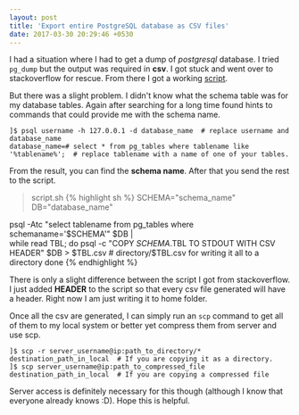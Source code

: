 ```yaml
---
layout: post
title: 'Export entire PostgreSQL database as CSV files'
date: 2017-03-30 20:29:46 +0530
---
```

I had a situation where I had to get a dump of _postgresql_ database. I tried `pg_dump` but the output was required in **csv**. I got stuck and went over to stackoverflow for rescue. From there I got a working [script](http://dba.stackexchange.com/a/137150). 

But there was a slight problem. I didn't know what the schema table was for my database tables. Again after searching for a long time found hints to commands that could provide me with the schema name. 

    ]$ psql username -h 127.0.0.1 -d database_name  # replace username and database_name
    database_name=# select * from pg_tables where tablename like '%tablename%';  # replace tablename with a name of one of your tables.

From the result, you can find the **schema name**. After that you send the rest to the script.

> script.sh
> {% highlight sh %}
  SCHEMA="schema_name"
  DB="database_name"
  
  psql -Atc "select tablename from pg_tables where schemaname='$SCHEMA'" $DB |\
    while read TBL; do
      psql -c "COPY $SCHEMA.$TBL TO STDOUT WITH CSV HEADER" $DB > $TBL.csv  # directory/$TBL.csv for writing it all to a directory
    done
  {% endhighlight %}

There is only a slight difference between the script I got from stackoverflow. I just added **HEADER** to the script so that every csv file generated will have a header. Right now I am just writing it to home folder.

Once all the csv are generated, I can simply run an `scp` command to get all of them to my local system or better yet compress them from server and use scp.

    ]$ scp -r server_username@ip:path_to_directory/* destination_path_in_local  # If you are copying it as a directory.
    ]$ scp server_username@ip:path_to_compressed_file destination_path_in_local  # If you are copying a compressed file

Server access is definitely necessary for this though (although I know that everyone already knows :D). Hope this is helpful.
